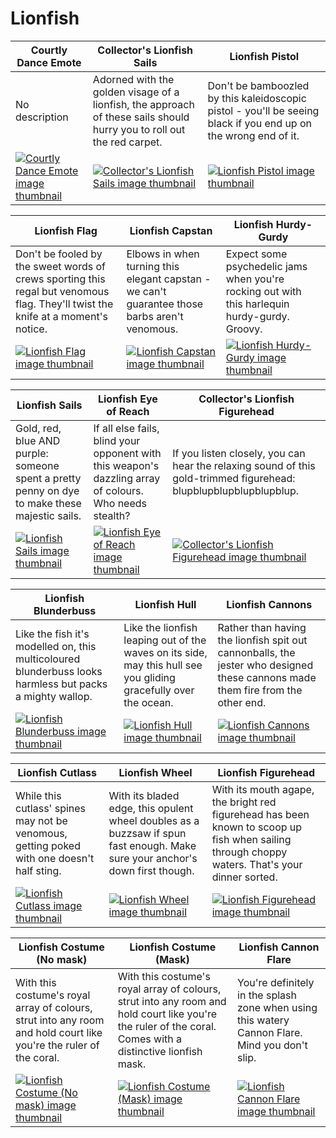 # Lionfish

| Courtly Dance Emote | Collector's Lionfish Sails | Lionfish Pistol |
| ------------------- | -------------------------- | --------------- |
| No description | Adorned with the golden visage of a lionfish, the approach of these sails should hurry you to roll out the red carpet. | Don't be bamboozled by this kaleidoscopic pistol - you'll be seeing black if you end up on the wrong end of it. |
| [![Courtly Dance Emote image thumbnail](https://seaofthieves.wiki.gg/images/9/98/Courtly_Dance_Emote.png)](https://seaofthieves.wiki.gg/wiki/Courtly_Dance_Emote) | [![Collector's Lionfish Sails image thumbnail](https://seaofthieves.wiki.gg/images/a/a6/Collector%27s_Lionfish_Sails.png)](https://seaofthieves.wiki.gg/wiki/Collector's_Lionfish_Sails) | [![Lionfish Pistol image thumbnail](https://seaofthieves.wiki.gg/images/2/27/Lionfish_Pistol.png)](https://seaofthieves.wiki.gg/wiki/Lionfish_Pistol) |

| Lionfish Flag | Lionfish Capstan | Lionfish Hurdy-Gurdy |
| ------------- | ---------------- | -------------------- |
| Don't be fooled by the sweet words of crews sporting this regal but venomous flag. They'll twist the knife at a moment's notice. | Elbows in when turning this elegant capstan - we can't guarantee those barbs aren't venomous. | Expect some psychedelic jams when you're rocking out with this harlequin hurdy-gurdy. Groovy. |
| [![Lionfish Flag image thumbnail](https://seaofthieves.wiki.gg/images/e/e7/Lionfish_Flag.png)](https://seaofthieves.wiki.gg/wiki/Lionfish_Flag) | [![Lionfish Capstan image thumbnail](https://seaofthieves.wiki.gg/images/8/81/Lionfish_Capstan.png)](https://seaofthieves.wiki.gg/wiki/Lionfish_Capstan) | [![Lionfish Hurdy-Gurdy image thumbnail](https://seaofthieves.wiki.gg/images/7/7a/Lionfish_Hurdy-Gurdy.png)](https://seaofthieves.wiki.gg/wiki/Lionfish_Hurdy-Gurdy) |

| Lionfish Sails | Lionfish Eye of Reach | Collector's Lionfish Figurehead |
| -------------- | --------------------- | ------------------------------- |
| Gold, red, blue AND purple: someone spent a pretty penny on dye to make these majestic sails. | If all else fails, blind your opponent with this weapon's dazzling array of colours. Who needs stealth? | If you listen closely, you can hear the relaxing sound of this gold-trimmed figurehead: blupblupblupblupblupblup. |
| [![Lionfish Sails image thumbnail](https://seaofthieves.wiki.gg/images/1/19/Lionfish_Sails.png)](https://seaofthieves.wiki.gg/wiki/Lionfish_Sails) | [![Lionfish Eye of Reach image thumbnail](https://seaofthieves.wiki.gg/images/9/96/Lionfish_Eye_of_Reach.png)](https://seaofthieves.wiki.gg/wiki/Lionfish_Eye_of_Reach) | [![Collector's Lionfish Figurehead image thumbnail](https://seaofthieves.wiki.gg/images/4/4e/Collector%27s_Lionfish_Figurehead.png)](https://seaofthieves.wiki.gg/wiki/Collector's_Lionfish_Figurehead) |

| Lionfish Blunderbuss | Lionfish Hull | Lionfish Cannons |
| -------------------- | ------------- | ---------------- |
| Like the fish it's modelled on, this multicoloured blunderbuss looks harmless but packs a mighty wallop. | Like the lionfish leaping out of the waves on its side, may this hull see you gliding gracefully over the ocean. | Rather than having the lionfish spit out cannonballs, the jester who designed these cannons made them fire from the other end. |
| [![Lionfish Blunderbuss image thumbnail](https://seaofthieves.wiki.gg/images/3/34/Lionfish_Blunderbuss.png)](https://seaofthieves.wiki.gg/wiki/Lionfish_Blunderbuss) | [![Lionfish Hull image thumbnail](https://seaofthieves.wiki.gg/images/3/31/Lionfish_Hull.png)](https://seaofthieves.wiki.gg/wiki/Lionfish_Hull) | [![Lionfish Cannons image thumbnail](https://seaofthieves.wiki.gg/images/0/02/Lionfish_Cannons.png)](https://seaofthieves.wiki.gg/wiki/Lionfish_Cannons) |

| Lionfish Cutlass | Lionfish Wheel | Lionfish Figurehead |
| ---------------- | -------------- | ------------------- |
| While this cutlass' spines may not be venomous, getting poked with one doesn't half sting. | With its bladed edge, this opulent wheel doubles as a buzzsaw if spun fast enough. Make sure your anchor's down first though. | With its mouth agape, the bright red figurehead has been known to scoop up fish when sailing through choppy waters. That's your dinner sorted. |
| [![Lionfish Cutlass image thumbnail](https://seaofthieves.wiki.gg/images/f/ff/Lionfish_Cutlass.png)](https://seaofthieves.wiki.gg/wiki/Lionfish_Cutlass) | [![Lionfish Wheel image thumbnail](https://seaofthieves.wiki.gg/images/a/a7/Lionfish_Wheel.png)](https://seaofthieves.wiki.gg/wiki/Lionfish_Wheel) | [![Lionfish Figurehead image thumbnail](https://seaofthieves.wiki.gg/images/b/b3/Lionfish_Figurehead.png)](https://seaofthieves.wiki.gg/wiki/Lionfish_Figurehead) |

| Lionfish Costume (No mask) | Lionfish Costume (Mask) | Lionfish Cannon Flare |
| -------------------------- | ----------------------- | --------------------- |
| With this costume's royal array of colours, strut into any room and hold court like you're the ruler of the coral. | With this costume's royal array of colours, strut into any room and hold court like you're the ruler of the coral. Comes with a distinctive lionfish mask. | You're definitely in the splash zone when using this watery Cannon Flare. Mind you don't slip. |
| [![Lionfish Costume (No mask) image thumbnail](https://seaofthieves.wiki.gg/images/0/0c/Lionfish_Costume_%28No_mask%29.png)](https://seaofthieves.wiki.gg/wiki/Lionfish_Costume_(No_mask)) | [![Lionfish Costume (Mask) image thumbnail](https://seaofthieves.wiki.gg/images/8/86/Lionfish_Costume_%28Mask%29.png)](https://seaofthieves.wiki.gg/wiki/Lionfish_Costume_(Mask)) | [![Lionfish Cannon Flare image thumbnail](https://seaofthieves.wiki.gg/images/7/72/Lionfish_Cannon_Flare.png)](https://seaofthieves.wiki.gg/wiki/Lionfish_Cannon_Flare) |
